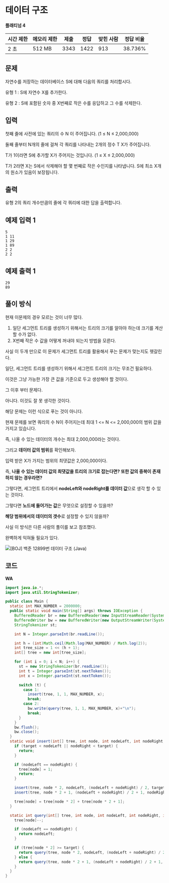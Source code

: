 # 데이터 구조

**플래티넘 4**

|시간 제한	|메모리 제한|	제출	|정답	|맞힌 사람|	정답 비율|
|---|---|---|---|---|---|
|2 초	|512 MB	|3343|	1422|	913	|38.736%|

## 문제 

자연수를 저장하는 데이터베이스 S에 대해 다음의 쿼리를 처리합시다.

유형 1 : S에 자연수 X를 추가한다.

유형 2 : S에 포함된 숫자 중 X번째로 작은 수를 응답하고 그 수를 삭제한다.

## 입력 

첫째 줄에 사전에 있는 쿼리의 수 N 이 주어집니다. (1 ≤ N ≤ 2,000,000)

둘째 줄부터 N개의 줄에 걸쳐 각 쿼리를 나타내는 2개의 정수 T X가 주어집니다.

T가 1이라면 S에 추가할 X가 주어지는 것입니다. (1 ≤ X ≤ 2,000,000)

T가 2라면 X는 S에서 삭제해야 할 몇 번째로 작은 수인지를 나타냅니다. S에 최소 X개의 원소가 있음이 보장됩니다.

## 출력 

유형 2의 쿼리 개수만큼의 줄에 각 쿼리에 대한 답을 출력합니다.

## 예제 입력 1

```
5
1 11
1 29
1 89
2 2
2 2
```

## 예제 출력 1

```
29
89
```

## 풀이 방식 

현재 이문제의 경우 모르는 것이 너무 많다.

1. 일단 세그먼트 트리를 생성하기 위해서는 트리의 크기를 알아야 하는데 크기를 계산할 수가 없다.
2. X번째 작은 수 값을 어떻게 꺼내야 되는지 방법을 모른다.

사실 이 두개 만으로 이 문제가 세그먼트 트리를 활용해서 푸는 문제가 맞는지도 헷갈린다.

일단, 세그먼트 트리를 생성하기 위해서 세그먼트 트리의 크기는 무조건 필요하다.

이것은 그냥 가능한 가장 큰 값을 기준으로 두고 생성해야 할 것이다.

그 이후 부터 문제다.

아니다. 이것도 잘 못 생각한 것이다.

해당 문제는 이런 식으로 푸는 것이 아니다.

현재 문제를 보면 쿼리의 수 N이 주어지는데 최대 1 <= N <= 2,000,000의 범위 값을 가지고 있습니다.

즉, 나올 수 있는 데이터의 개수는 최대 2,000,000라는 것이다.

그리고 **데이터 값의 범위**를 확인해보자.

입력 받은 X가 가지는 범위의 최댓값은 2,000,000이다. 

즉, **나올 수 있는 데이터 값의 최댓값을 트리의 크기로 잡는다면? 또한 값의 중복이 존재하지 않는 경우라면?**

그렇다면, 세그먼트 트리에서 **nodeLeft와 nodeRight를 데이터 값**으로 생각 할 수 있는 것이다.

그렇다면 **노드에 들어가는 값**은 무엇으로 설정할 수 있을까?

**해당 범위에서의 데이터의 갯수**로 설정할 수 있지 않을까? 

사실 이 방식은 다른 사람의 풀이를 보고 참조했다. 

완벽하게 익혀둘 필요가 있다.

![[BOJ] 백준 12899번 데이터 구조 (Java)](https://loosie.tistory.com/783)

## 코드

**WA**

```java
import java.io.*;
import java.util.StringTokenizer;

public class Main {
  static int MAX_NUMBER = 2000000;
  public static void main(String[] args) throws IOException {
    BufferedReader br = new BufferedReader(new InputStreamReader(System.in));
    BufferedWriter bw = new BufferedWriter(new OutputStreamWriter(System.out));
    StringTokenizer st;

    int N = Integer.parseInt(br.readLine());

    int h = (int)Math.ceil(Math.log(MAX_NUMBER) / Math.log(2));
    int tree_size = 1 << (h + 1);
    int[] tree = new int[tree_size];

    for (int i = 0; i < N; i++) {
      st = new StringTokenizer(br.readLine());
      int t = Integer.parseInt(st.nextToken());
      int x = Integer.parseInt(st.nextToken());

      switch (t) {
        case 1:
          insert(tree, 1, 1, MAX_NUMBER, x);
          break;
        case 2:
          bw.write(query(tree, 1, 1, MAX_NUMBER, x)+"\n");
          break;
      }
    }
    bw.flush();
    bw.close();
  }
  static void insert(int[] tree, int node, int nodeLeft, int nodeRight, int target) {
    if (target < nodeLeft || nodeRight < target) {
      return;
    }

    if (nodeLeft == nodeRight) {
      tree[node] = 1;
      return;
    }

    insert(tree, node * 2, nodeLeft, (nodeLeft + nodeRight) / 2, target);
    insert(tree, node * 2 + 1, (nodeLeft + nodeRight) / 2 + 1, nodeRight, target);

    tree[node] = tree[node * 2] + tree[node * 2 + 1];
  }

  static int query(int[] tree, int node, int nodeLeft, int nodeRight, int target) {
    tree[node]--;

    if (nodeLeft == nodeRight) {
      return nodeLeft;
    }

    if (tree[node * 2] >= target) {
      return query(tree, node * 2, nodeLeft, (nodeLeft + nodeRight) / 2, target);
    } else {
      return query(tree, node * 2 + 1, (nodeLeft + nodeRight) / 2 + 1, nodeRight, target - tree[node * 2]);
    }
  }
}
```